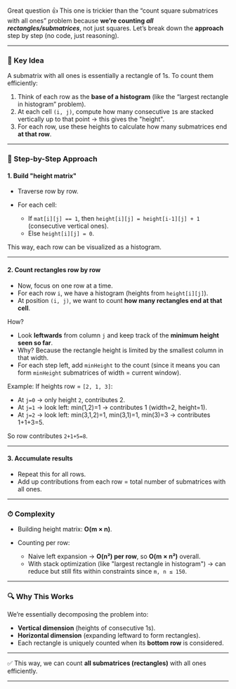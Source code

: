 Great question 👍 This one is trickier than the “count square submatrices with all ones” problem because **we’re counting *all rectangles/submatrices***, not just squares. Let’s break down the **approach** step by step (no code, just reasoning).

---

### 🔑 Key Idea

A submatrix with all ones is essentially a rectangle of 1s. To count them efficiently:

1. Think of each row as the **base of a histogram** (like the “largest rectangle in histogram” problem).
2. At each cell `(i, j)`, compute how many consecutive `1`s are stacked vertically up to that point → this gives the "height".
3. For each row, use these heights to calculate how many submatrices end **at that row**.

---

### 📝 Step-by-Step Approach

#### 1. Build "height matrix"

* Traverse row by row.
* For each cell:

  * If `mat[i][j] == 1`, then `height[i][j] = height[i-1][j] + 1` (consecutive vertical ones).
  * Else `height[i][j] = 0`.

This way, each row can be visualized as a histogram.

---

#### 2. Count rectangles row by row

* Now, focus on one row at a time.
* For each row `i`, we have a histogram (heights from `height[i][j]`).
* At position `(i, j)`, we want to count **how many rectangles end at that cell**.

How?

* Look **leftwards** from column `j` and keep track of the **minimum height seen so far**.
* Why? Because the rectangle height is limited by the smallest column in that width.
* For each step left, add `minHeight` to the count (since it means you can form `minHeight` submatrices of width = current window).

Example:
If heights row = `[2, 1, 3]`:

* At `j=0` → only height `2`, contributes 2.
* At `j=1` → look left: min(1,2)=1 → contributes 1 (width=2, height=1).
* At `j=2` → look left: min(3,1,2)=1, min(3,1)=1, min(3)=3 → contributes 1+1+3=5.

So row contributes `2+1+5=8`.

---

#### 3. Accumulate results

* Repeat this for all rows.
* Add up contributions from each row = total number of submatrices with all ones.

---

### ⏱ Complexity

* Building height matrix: **O(m × n)**.
* Counting per row:

  * Naive left expansion → **O(n²) per row**, so **O(m × n²)** overall.
  * With stack optimization (like "largest rectangle in histogram") → can reduce but still fits within constraints since `m, n ≤ 150`.

---

### 🔍 Why This Works

We’re essentially decomposing the problem into:

* **Vertical dimension** (heights of consecutive 1s).
* **Horizontal dimension** (expanding leftward to form rectangles).
* Each rectangle is uniquely counted when its **bottom row** is considered.

---

✅ This way, we can count **all submatrices (rectangles)** with all ones efficiently.

---
